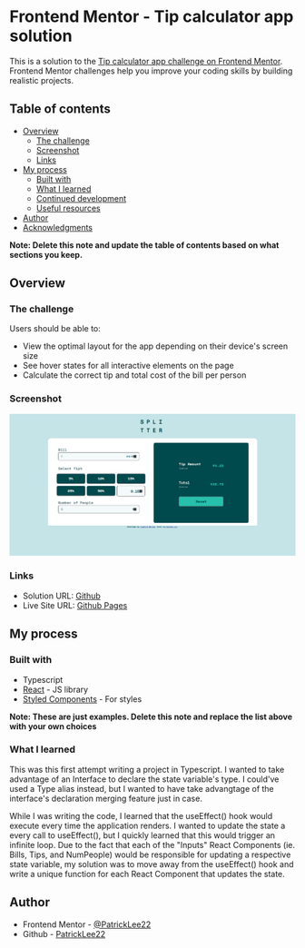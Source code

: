 # Frontend Mentor - Tip calculator app solution

This is a solution to the [Tip calculator app challenge on Frontend Mentor](https://www.frontendmentor.io/challenges/tip-calculator-app-ugJNGbJUX). Frontend Mentor challenges help you improve your coding skills by building realistic projects.

## Table of contents

- [Overview](#overview)
  - [The challenge](#the-challenge)
  - [Screenshot](#screenshot)
  - [Links](#links)
- [My process](#my-process)
  - [Built with](#built-with)
  - [What I learned](#what-i-learned)
  - [Continued development](#continued-development)
  - [Useful resources](#useful-resources)
- [Author](#author)
- [Acknowledgments](#acknowledgments)

**Note: Delete this note and update the table of contents based on what sections you keep.**

## Overview

### The challenge

Users should be able to:

- View the optimal layout for the app depending on their device's screen size
- See hover states for all interactive elements on the page
- Calculate the correct tip and total cost of the bill per person

### Screenshot

![tip calculator app screenshot](./src/images/2023-06-30-14_27_43-Window.png)


### Links

- Solution URL: [Github](https://github.com/PatrickLee22/tip-calculator-app)
- Live Site URL: [Github Pages](https://patricklee22.github.io/tip-calculator-app/)

## My process

### Built with

- Typescript
- [React](https://reactjs.org/) - JS library
- [Styled Components](https://styled-components.com/) - For styles

**Note: These are just examples. Delete this note and replace the list above with your own choices**

### What I learned

This was this first attempt writing a project in Typescript. I wanted to take advantage of an Interface to declare the state variable's type. I could've used a Type alias instead, but I wanted to have take advangtage of the interface's declaration merging feature just in case. 

While I was writing the code, I learned that the useEffect() hook would execute every time the application renders. I wanted to update the state a every call to useEffect(), but I quickly learned that this would trigger an infinite loop. Due to the fact that each of the "Inputs" React Components (ie. Bills, Tips, and NumPeople) would be responsible for updating a respective state variable, my solution was to move away from the useEffect() hook and write a unique function for each React Component that updates the state. 

## Author

- Frontend Mentor - [@PatrickLee22](https://www.frontendmentor.io/profile/PatrickLee22)
- Github - [PatrickLee22](https://github.com/PatrickLee22)